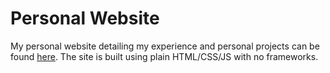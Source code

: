 # Personal Website

My personal website detailing my experience and personal projects can be found [here](https://rohan-bhushan.web.app). The site is built using plain HTML/CSS/JS with no frameworks.